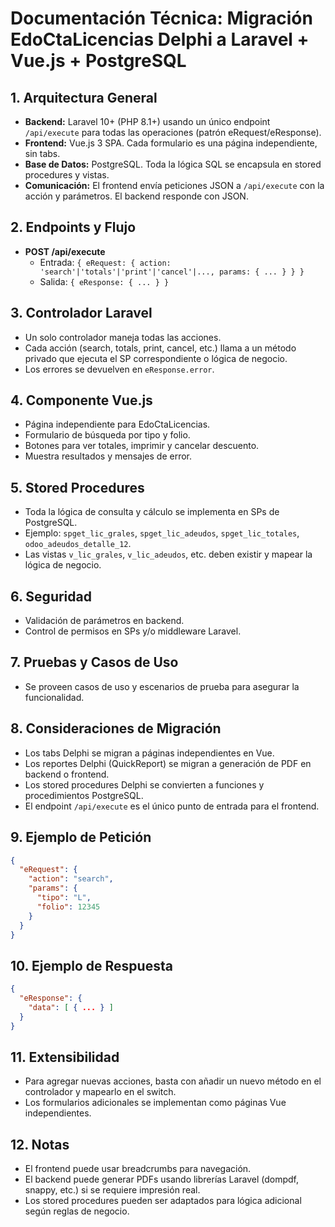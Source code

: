 # Documentación Técnica: Migración EdoCtaLicencias Delphi a Laravel + Vue.js + PostgreSQL

## 1. Arquitectura General
- **Backend:** Laravel 10+ (PHP 8.1+) usando un único endpoint `/api/execute` para todas las operaciones (patrón eRequest/eResponse).
- **Frontend:** Vue.js 3 SPA. Cada formulario es una página independiente, sin tabs.
- **Base de Datos:** PostgreSQL. Toda la lógica SQL se encapsula en stored procedures y vistas.
- **Comunicación:** El frontend envía peticiones JSON a `/api/execute` con la acción y parámetros. El backend responde con JSON.

## 2. Endpoints y Flujo
- **POST /api/execute**
  - Entrada: `{ eRequest: { action: 'search'|'totals'|'print'|'cancel'|..., params: { ... } } }`
  - Salida: `{ eResponse: { ... } }`

## 3. Controlador Laravel
- Un solo controlador maneja todas las acciones.
- Cada acción (search, totals, print, cancel, etc.) llama a un método privado que ejecuta el SP correspondiente o lógica de negocio.
- Los errores se devuelven en `eResponse.error`.

## 4. Componente Vue.js
- Página independiente para EdoCtaLicencias.
- Formulario de búsqueda por tipo y folio.
- Botones para ver totales, imprimir y cancelar descuento.
- Muestra resultados y mensajes de error.

## 5. Stored Procedures
- Toda la lógica de consulta y cálculo se implementa en SPs de PostgreSQL.
- Ejemplo: `spget_lic_grales`, `spget_lic_adeudos`, `spget_lic_totales`, `odoo_adeudos_detalle_12`.
- Las vistas `v_lic_grales`, `v_lic_adeudos`, etc. deben existir y mapear la lógica de negocio.

## 6. Seguridad
- Validación de parámetros en backend.
- Control de permisos en SPs y/o middleware Laravel.

## 7. Pruebas y Casos de Uso
- Se proveen casos de uso y escenarios de prueba para asegurar la funcionalidad.

## 8. Consideraciones de Migración
- Los tabs Delphi se migran a páginas independientes en Vue.
- Los reportes Delphi (QuickReport) se migran a generación de PDF en backend o frontend.
- Los stored procedures Delphi se convierten a funciones y procedimientos PostgreSQL.
- El endpoint `/api/execute` es el único punto de entrada para el frontend.

## 9. Ejemplo de Petición
```json
{
  "eRequest": {
    "action": "search",
    "params": {
      "tipo": "L",
      "folio": 12345
    }
  }
}
```

## 10. Ejemplo de Respuesta
```json
{
  "eResponse": {
    "data": [ { ... } ]
  }
}
```

## 11. Extensibilidad
- Para agregar nuevas acciones, basta con añadir un nuevo método en el controlador y mapearlo en el switch.
- Los formularios adicionales se implementan como páginas Vue independientes.

## 12. Notas
- El frontend puede usar breadcrumbs para navegación.
- El backend puede generar PDFs usando librerías Laravel (dompdf, snappy, etc.) si se requiere impresión real.
- Los stored procedures pueden ser adaptados para lógica adicional según reglas de negocio.
